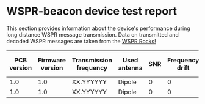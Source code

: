 # WSPR-beacon device test report

This section provides information about the device's performance during long distance WSPR message transmission. Data on transmitted and decoded WSPR messages are taken from the [WSPR Rocks!](http://wspr.rocks/)

| PCB version | Firmware version | Transmission frequency | Used antenna | SNR | Frequency drift | Distance to transmitter |
|-------------|------------------|------------------------|--------------|-----|-----------------|-------------------------|
| 1.0         | 1.0              | XX.YYYYYY              | Dipole       | 0   | 0               | 0 km                    |
| 1.0         | 1.0              | XX.YYYYYY              | Dipole       | 0   | 0               | 0 km                    |